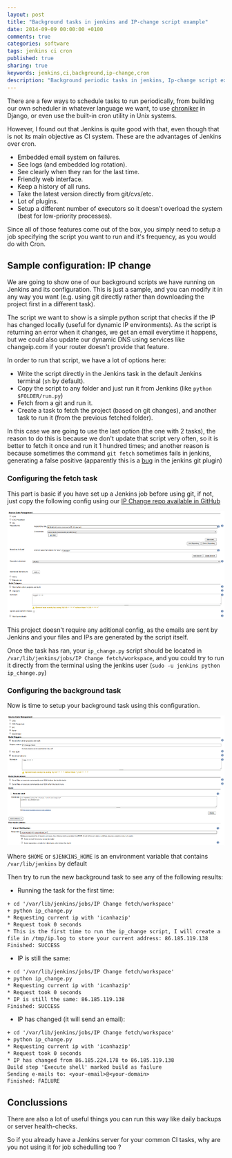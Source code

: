 ```yaml
---
layout: post
title: "Background tasks in jenkins and IP-change script example"
date: 2014-09-09 00:00:00 +0100
comments: true
categories: software
tags: jenkins ci cron
published: true
sharing: true
keywords: jenkins,ci,background,ip-change,cron
description: "Background periodic tasks in jenkins, Ip-change script example"
---
```


There are a few ways to schedule tasks to run periodically, from building our own scheduler in whatever language we want, 
to use [chroniker](https://github.com/chrisspen/django-chroniker) in Django, or even use the built-in cron utility in Unix systems.

However, I found out that Jenkins is quite good with that, even though that is not its main objective as CI system.
These are the advantages of Jenkins over cron.

<!--more-->

* Embedded email system on failures.
* See logs (and embedded log rotation).
* See clearly when they ran for the last time.
* Friendly web interface.
* Keep a history of all runs.
* Take the latest version directly from git/cvs/etc.
* Lot of plugins.
* Setup a different number of executors so it doesn't overload the system (best for low-priority processes).

Since all of those features come out of the box, you simply need to setup a job specifying the script you want to run and it's frequency, as you would do with Cron.

## Sample configuration: IP change

We are going to show one of our background scripts we have running on Jenkins and its configuration. This is just a sample, and you can modify it in any way you want 
(e.g. using git directly rather than downloading the project first in a different task).

The script we want to show is a simple python script that checks if the IP has changed locally (useful for dynamic IP environments).
As the script is returning an error when it changes, we get an email everytime it happens,
but we could also update our dynamic DNS using services like changeip.com if your router doesn't provide that feature. 

In order to run that script, we have a lot of options here:

* Write the script directly in the Jenkins task in the default Jenkins terminal (`sh` by default).
* Copy the script to any folder and just run it from Jenkins (like `python $FOLDER/run.py`)
* Fetch from a git and run it.
* Create a task to fetch the project (based on git changes), and another task to run it (from the previous fetched folder).

In this case we are going to use the last option (the one with 2 tasks), the reason to do this is  because we don't update that script very often, so it is better to fetch it once and run it 1 hundred times; 
and another reason is because sometimes the command `git fetch` sometimes fails in jenkins, generating a false positive (apparently this is a [bug](https://issues.jenkins-ci.org/browse/JENKINS-20750) in the jenkins git plugin)

### Configuring the fetch task

This part is basic if you have set up a Jenkins job before using git, if not, just copy the following config using our [IP Change repo available in GitHub](https://github.com/coconauts/IP-change)

<a target="_blank" href="/images/posts/background-task-in-jenkins/jenkins-fetch.png" >
<img src="/images/posts/background-task-in-jenkins/jenkins-fetch.png" />
</a>

This project doesn't require any aditional config, as the emails are sent by Jenkins and your files and IPs are generated by the script itself.

Once the task has ran, your `ip_change.py` script should be located in `/var/lib/jenkins/jobs/IP Change fetch/workspace`, 
and you could try to run it directly from the terminal using the jenkins user (`sudo -u jenkins python ip_change.py`)

### Configuring the background task

Now is time to setup your background task using this configuration.

<a target="_blank" href="/images/posts/background-task-in-jenkins/jenkins-background.png" >
<img src="/images/posts/background-task-in-jenkins/jenkins-background.png" />
</a>

Where `$HOME` or `$JENKINS_HOME` is an environment variable that contains `/var/lib/jenkins` by default

Then try to run the new background task to see any of the following results:

* Running the task for the first time:
```
+ cd '/var/lib/jenkins/jobs/IP Change fetch/workspace'
+ python ip_change.py
* Requesting current ip with 'icanhazip'
* Request took 0 seconds 
* This is the first time to run the ip_change script, I will create a file in /tmp/ip.log to store your current address: 86.185.119.138 
Finished: SUCCESS
```

* IP is still the same:

```
+ cd '/var/lib/jenkins/jobs/IP Change fetch/workspace'
+ python ip_change.py
* Requesting current ip with 'icanhazip'
* Request took 0 seconds 
* IP is still the same: 86.185.119.138
Finished: SUCCESS
```

* IP has changed (it will send an email):

```
+ cd '/var/lib/jenkins/jobs/IP Change fetch/workspace'
+ python ip_change.py
* Requesting current ip with 'icanhazip'
* Request took 0 seconds 
* IP has changed from 86.185.224.178 to 86.185.119.138
Build step 'Execute shell' marked build as failure
Sending e-mails to: <your-email>@<your-domain>
Finished: FAILURE
```

## Conclussions

There are also a lot of useful things you can run this way like daily backups or server health-checks.

So if you already have a Jenkins server for your common CI tasks, why are you not using it for job schedulling too ?